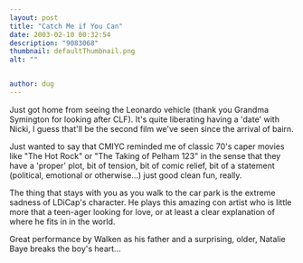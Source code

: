 ```yaml
---
layout: post
title: "Catch Me if You Can"
date: 2003-02-10 00:32:54
description: "9083068"
thumbnail: defaultThumbnail.png
alt: ""


author: dug
---
```


<p>Just got home from seeing the Leonardo vehicle (thank you Grandma Symington for looking after <span class="caps">CLF</span>). It's quite liberating having a 'date' with Nicki, I guess that'll be the second film we've seen since the arrival of bairn.</p>

<p>Just wanted to say that <span class="caps">CMIYC </span>reminded me of classic 70's caper movies like "The Hot Rock" or "The Taking of Pelham 123" in the sense that they have a 'proper' plot, bit of tension, bit of comic relief, bit of a statement (political, emotional or otherwise...) just good clean fun, really.</p>

<p>The thing that stays with you as you walk to the car park is the extreme sadness of LDiCap's character. He plays this amazing con artist who is little more that a teen-ager looking for love, or at least a clear explanation of where he fits in in the world.</p>

<p>Great performance by Walken as his father and a surprising, older, Natalie Baye breaks the boy's heart...</p>
